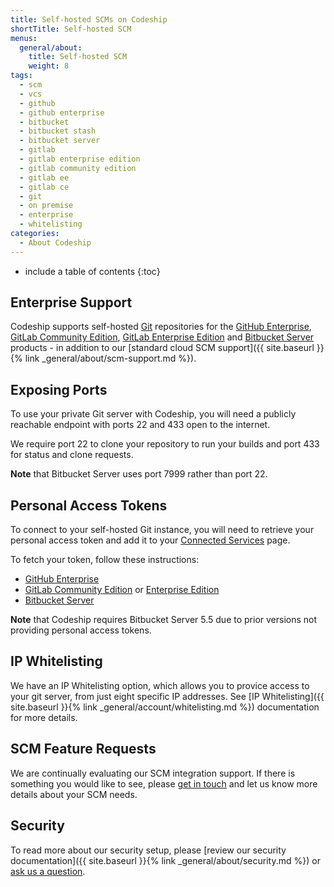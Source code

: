 ```yaml
---
title: Self-hosted SCMs on Codeship
shortTitle: Self-hosted SCM
menus:
  general/about:
    title: Self-hosted SCM
    weight: 8
tags:
  - scm
  - vcs
  - github
  - github enterprise
  - bitbucket
  - bitbucket stash
  - bitbucket server
  - gitlab
  - gitlab enterprise edition
  - gitlab community edition
  - gitlab ee
  - gitlab ce
  - git
  - on premise
  - enterprise
  - whitelisting
categories:
  - About Codeship  
---
```


* include a table of contents
{:toc}

## Enterprise Support

Codeship supports self-hosted [Git](https://git-scm.com) repositories for the [GitHub Enterprise](https://enterprise.github.com/home), [GitLab Community Edition](https://gitlab.com/gitlab-org/gitlab-ce), [GitLab Enterprise Edition](https://about.gitlab.com/gitlab-ee) and [Bitbucket Server](https://www.atlassian.com/software/bitbucket/server) products - in addition to our [standard cloud SCM support]({{ site.baseurl }}{% link _general/about/scm-support.md %}).

## Exposing Ports

To use your private Git server with Codeship, you will need a publicly reachable endpoint with ports 22 and 433 open to the internet.

We require port 22 to clone your repository to run your builds and port 433 for status and clone requests.

**Note** that Bitbucket Server uses port 7999 rather than port 22.

## Personal Access Tokens

To connect to your self-hosted Git instance, you will need to retrieve your personal access token and add it to your [Connected Services](https://app.codeship.com/authentications) page.

To fetch your token, follow these instructions:

- [GitHub Enterprise](https://help.github.com/articles/creating-a-personal-access-token-for-the-command-line/)
- [GitLab Community Edition](https://docs.gitlab.com/ce/user/profile/personal_access_tokens.html) or [Enterprise Edition](https://docs.gitlab.com/ee/user/profile/personal_access_tokens.html)
- [Bitbucket Server](https://confluence.atlassian.com/bitbucketserver/personal-access-tokens-939515499.html)

**Note** that Codeship requires Bitbucket Server 5.5 due to prior versions not providing personal access tokens.

## IP Whitelisting

We have an IP Whitelisting option, which allows you to provice access to your git server, from just eight specific IP addresses. See [IP Whitelisting]({{ site.baseurl }}{% link _general/account/whitelisting.md %}) documentation for more details.

## SCM Feature Requests

We are continually evaluating our SCM integration support. If there is something you would like to see, please [get in touch](mailto:support@codeship.com) and let us know more details about your SCM needs.

## Security

To read more about our security setup, please [review our security documentation]({{ site.baseurl }}{% link _general/about/security.md %}) or [ask us a question](https://helpdesk.codeship.com).
